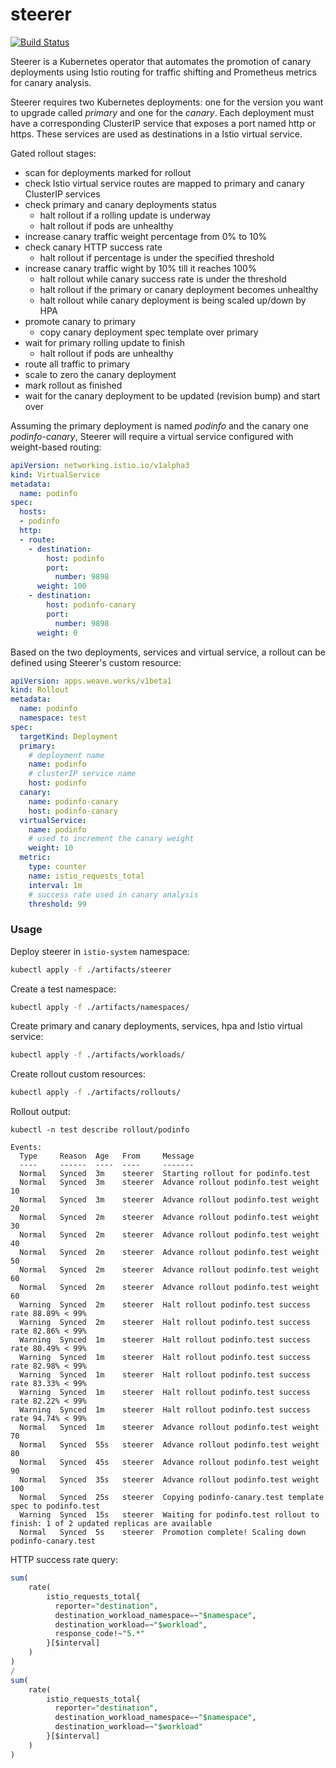 # steerer

[![Build Status](https://travis-ci.org/stefanprodan/steerer.svg?branch=master)](https://travis-ci.org/stefanprodan/steerer)

Steerer is a Kubernetes operator that automates the promotion of canary deployments
using Istio routing for traffic shifting and Prometheus metrics for canary analysis.

Steerer requires two Kubernetes deployments: one for the version you want to upgrade called _primary_ and one for the _canary_.
Each deployment must have a corresponding ClusterIP service that exposes a port named http or https.
These services are used as destinations in a Istio virtual service.

Gated rollout stages:

* scan for deployments marked for rollout 
* check Istio virtual service routes are mapped to primary and canary ClusterIP services
* check primary and canary deployments status
    * halt rollout if a rolling update is underway
    * halt rollout if pods are unhealthy
* increase canary traffic weight percentage from 0% to 10%
* check canary HTTP success rate
    * halt rollout if percentage is under the specified threshold
* increase canary traffic wight by 10% till it reaches 100% 
    * halt rollout while canary success rate is under the threshold
    * halt rollout if the primary or canary deployment becomes unhealthy 
    * halt rollout while canary deployment is being scaled up/down by HPA
* promote canary to primary
    * copy canary deployment spec template over primary
* wait for primary rolling update to finish
    * halt rollout if pods are unhealthy
* route all traffic to primary
* scale to zero the canary deployment
* mark rollout as finished
* wait for the canary deployment to be updated (revision bump) and start over

Assuming the primary deployment is named _podinfo_ and the canary one _podinfo-canary_, Steerer will require 
a virtual service configured with weight-based routing:

```yaml
apiVersion: networking.istio.io/v1alpha3
kind: VirtualService
metadata:
  name: podinfo
spec:
  hosts:
  - podinfo
  http:
  - route:
    - destination:
        host: podinfo
        port:
          number: 9898
      weight: 100
    - destination:
        host: podinfo-canary
        port:
          number: 9898
      weight: 0
```

Based on the two deployments, services and virtual service, a rollout can be defined using Steerer's custom resource:

```yaml
apiVersion: apps.weave.works/v1beta1
kind: Rollout
metadata:
  name: podinfo
  namespace: test
spec:
  targetKind: Deployment
  primary:
    # deployment name
    name: podinfo
    # clusterIP service name
    host: podinfo
  canary:
    name: podinfo-canary
    host: podinfo-canary
  virtualService:
    name: podinfo
    # used to increment the canary weight
    weight: 10
  metric:
    type: counter
    name: istio_requests_total
    interval: 1m
    # success rate used in canary analysis
    threshold: 99
```

### Usage

Deploy steerer in `istio-system` namespace:

```bash
kubectl apply -f ./artifacts/steerer
```

Create a test namespace:

```bash
kubectl apply -f ./artifacts/namespaces/
```

Create primary and canary deployments, services, hpa and Istio virtual service:

```bash
kubectl apply -f ./artifacts/workloads/
```

Create rollout custom resources:

```bash
kubectl apply -f ./artifacts/rollouts/
```

Rollout output:

```
kubectl -n test describe rollout/podinfo

Events:
  Type     Reason  Age   From     Message
  ----     ------  ----  ----     -------
  Normal   Synced  3m    steerer  Starting rollout for podinfo.test
  Normal   Synced  3m    steerer  Advance rollout podinfo.test weight 10
  Normal   Synced  3m    steerer  Advance rollout podinfo.test weight 20
  Normal   Synced  2m    steerer  Advance rollout podinfo.test weight 30
  Normal   Synced  2m    steerer  Advance rollout podinfo.test weight 40
  Normal   Synced  2m    steerer  Advance rollout podinfo.test weight 50
  Normal   Synced  2m    steerer  Advance rollout podinfo.test weight 60
  Normal   Synced  2m    steerer  Advance rollout podinfo.test weight 60
  Warning  Synced  2m    steerer  Halt rollout podinfo.test success rate 88.89% < 99%
  Warning  Synced  2m    steerer  Halt rollout podinfo.test success rate 82.86% < 99%
  Warning  Synced  1m    steerer  Halt rollout podinfo.test success rate 80.49% < 99%
  Warning  Synced  1m    steerer  Halt rollout podinfo.test success rate 82.98% < 99%
  Warning  Synced  1m    steerer  Halt rollout podinfo.test success rate 83.33% < 99%
  Warning  Synced  1m    steerer  Halt rollout podinfo.test success rate 82.22% < 99%
  Warning  Synced  1m    steerer  Halt rollout podinfo.test success rate 94.74% < 99%
  Normal   Synced  1m    steerer  Advance rollout podinfo.test weight 70
  Normal   Synced  55s   steerer  Advance rollout podinfo.test weight 80
  Normal   Synced  45s   steerer  Advance rollout podinfo.test weight 90
  Normal   Synced  35s   steerer  Advance rollout podinfo.test weight 100
  Normal   Synced  25s   steerer  Copying podinfo-canary.test template spec to podinfo.test
  Warning  Synced  15s   steerer  Waiting for podinfo.test rollout to finish: 1 of 2 updated replicas are available
  Normal   Synced  5s    steerer  Promotion complete! Scaling down podinfo-canary.test
```

HTTP success rate query:

```sql
sum(
    rate(
        istio_requests_total{
          reporter="destination",
          destination_workload_namespace=~"$namespace",
          destination_workload=~"$workload",
          response_code!~"5.*"
        }[$interval]
    )
) 
/ 
sum(
    rate(
        istio_requests_total{
          reporter="destination",
          destination_workload_namespace=~"$namespace",
          destination_workload=~"$workload"
        }[$interval]
    )
)
```


